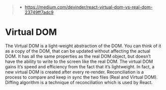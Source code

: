 
> - https://medium.com/devinder/react-virtual-dom-vs-real-dom-23749ff7adc9

# Virtual DOM
The Virtual DOM is a light-weight abstraction of the DOM. You can think of it as a copy of the DOM, that can be updated without affecting the actual DOM. It has all the same properties as the real DOM object, but doesn’t have the ability to write to the screen like the real DOM. The virtual DOM gains it’s speed and efficiency from the fact that it’s lightweight. In fact, a new virtual DOM is created after every re-render.
Reconciliation is a process to compare and keep in sync the two files (Real and Virtual DOM). Diffing algorithm is a technique of reconciliation which is used by React.
